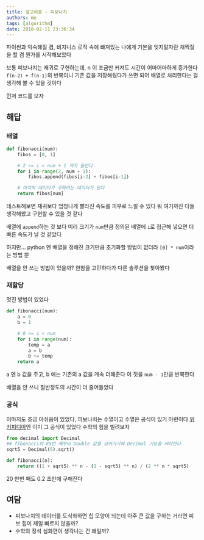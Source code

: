 ```yaml
---
title: 알고리즘 - 피보나치
authors: me
tags: [algorithm]
date: 2018-02-11 23:36:34
---
```


파이썬과 익숙해질 겸, 비지니스 로직 속에 빠져있는 나에게 기본을 잊지말자란 채찍질을 할 겸 뭔가를 시작해보았다

보통 피보나치는 재귀로 구현하는데, n 이 조금만 커져도 시간이 어마어마하게 증가한다
`f(n-2) + f(n-1)`의 반복이니 기존 값을 저장해뒀다가 쓰면 되어 배열로 처리한다는 걸 생각해 볼 수 있을 것이다

먼저 코드를 보자

## 해답

### 배열

```python title="fibonacci.py"
def fibonacci(num):
    fibos = [0, 1]

    # 2 <= i < num + 1 까지 돌린다
    for i in range(2, num + 1):
        fibos.append(fibos[i-2] + fibos[i-1])

    # 마지막 데이터가 구하려는 데이터가 된다
    return fibos[num]
```

테스트해보면 재귀보다 엄청나게 빨라진 속도를 피부로 느낄 수 있다
뭐 여기까진 다들 생각해봤고 구현할 수 있을 것 같다

배열에 `append`하는 것 보다 미리 크기가 `num`만큼 정의된 배열에 `i`로 접근해 넣으면 더 빠른 속도가 날 것 같았다

하지만... python 엔 배열을 정해진 크기만큼 초기화할 방법이 없더라
`[0] * num`이라는 방법 뿐

배열을 안 쓰는 방법이 있을까? 한참을 고민하다가 다른 솔루션을 찾아봤다

### 재할당

멋진 방법이 있었다

```python title="fibonacci.py"
def fibonacci(num):
    a = 0
    b = 1

    # 0 <= i < num
    for i in range(num):
        temp = a
        a = b
        b += temp
    return a
```

a 엔 b 값을 주고, b 에는 기존의 a 값을 계속 더해준다
이 짓을 `num - 1`만큼 반복한다

배열을 안 쓰니 절반정도의 시간이 더 줄어들었다

### 공식

이마저도 조금 아쉬움이 있었다, 피보나치는 수열이고 수열은 공식이 있기 마련이다
[위키피디아](https://en.wikipedia.org/wiki/Fibonacci_number)엔 이미 그 공식이 있었다
수학의 힘을 빌려보자

```python title="fibonacci.py"
from decimal import Decimal
## fibonacci의 85번 째부터 Double 값을 넘어가기에 Decimal 기능을 써야한다
sqrt5 = Decimal(5).sqrt()

def fibonacci(n):
    return ((1 + sqrt5) ** n - (1 - sqrt5) ** n) / (2 ** n * sqrt5)
```

20 만번 째도 0.2 초만에 구해진다

## 여담

- 피보나치의 데이터를 도식화하면 힙 모양이 되는데 아주 큰 값을 구하는 거라면 피보 힙이 제일 빠르지 않을까?
- 수학의 정석 심화편이 생각나는 건 왜일까?
